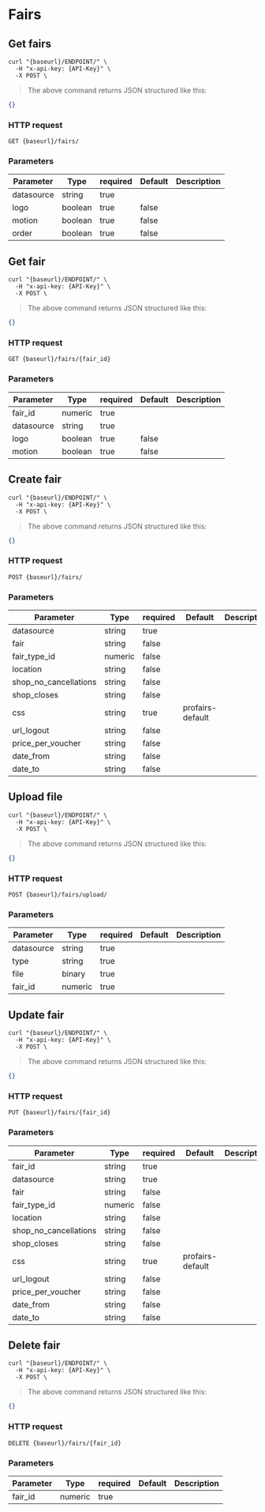# Fairs

## Get fairs

```shell
curl "{baseurl}/ENDPOINT/" \
  -H "x-api-key: {API-Key}" \
  -X POST \
```

> The above command returns JSON structured like this:

```json
{}
```

### HTTP request

`GET {baseurl}/fairs/`

### Parameters

Parameter | Type | required | Default | Description
--------- | ---- | -------- | ------- | -----------
datasource | string | true |  |
logo | boolean | true | false  |
motion | boolean | true | false  |
order | boolean | true | false  |

## Get fair

```shell
curl "{baseurl}/ENDPOINT/" \
  -H "x-api-key: {API-Key}" \
  -X POST \
```

> The above command returns JSON structured like this:

```json
{}
```

### HTTP request

`GET {baseurl}/fairs/{fair_id}`

### Parameters

Parameter | Type | required | Default | Description
--------- | ---- | -------- | ------- | -----------
fair_id | numeric | true |  |
datasource | string | true |  |
logo | boolean | true | false  |
motion | boolean | true | false  |

## Create fair

```shell
curl "{baseurl}/ENDPOINT/" \
  -H "x-api-key: {API-Key}" \
  -X POST \
```

> The above command returns JSON structured like this:

```json
{}
```

### HTTP request

`POST {baseurl}/fairs/`

### Parameters

Parameter | Type | required | Default | Description
--------- | ---- | -------- | ------- | -----------
datasource | string | true |  |
fair | string | false |  |
fair_type_id | numeric | false |  |
location | string | false |  |
shop_no_cancellations | string | false |  |
shop_closes | string | false |  |
css | string | true | profairs-default  |
url_logout | string | false |  |
price_per_voucher | string | false |  |
date_from | string | false |  |
date_to | string | false |  |

## Upload file

```shell
curl "{baseurl}/ENDPOINT/" \
  -H "x-api-key: {API-Key}" \
  -X POST \
```

> The above command returns JSON structured like this:

```json
{}
```

### HTTP request

`POST {baseurl}/fairs/upload/`

### Parameters

Parameter | Type | required | Default | Description
--------- | ---- | -------- | ------- | -----------
datasource | string | true |  |
type | string | true |  |
file | binary | true |  |
fair_id | numeric | true |  |

## Update fair

```shell
curl "{baseurl}/ENDPOINT/" \
  -H "x-api-key: {API-Key}" \
  -X POST \
```

> The above command returns JSON structured like this:

```json
{}
```

### HTTP request

`PUT {baseurl}/fairs/{fair_id}`

### Parameters

Parameter | Type | required | Default | Description
--------- | ---- | -------- | ------- | -----------
fair_id | string | true | |
datasource | string | true | |
fair | string | false | |
fair_type_id | numeric | false | |
location | string | false | |
shop_no_cancellations | string | false | |
shop_closes | string | false | |
css | string | true | profairs-default |
url_logout | string | false | |
price_per_voucher | string | false | |
date_from | string | false | |
date_to | string | false | |

## Delete fair

```shell
curl "{baseurl}/ENDPOINT/" \
  -H "x-api-key: {API-Key}" \
  -X POST \
```

> The above command returns JSON structured like this:

```json
{}
```

### HTTP request

`DELETE {baseurl}/fairs/{fair_id}`

### Parameters

Parameter | Type | required | Default | Description
--------- | ---- | -------- | ------- | -----------
fair_id | numeric | true |
